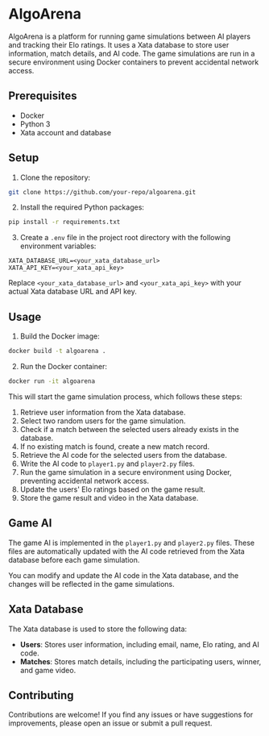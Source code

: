 
# AlgoArena

AlgoArena is a platform for running game simulations between AI players and tracking their Elo ratings. It uses a Xata database to store user information, match details, and AI code. The game simulations are run in a secure environment using Docker containers to prevent accidental network access.

## Prerequisites

- Docker
- Python 3
- Xata account and database

## Setup

1. Clone the repository:

```bash
git clone https://github.com/your-repo/algoarena.git
```

2. Install the required Python packages:

```bash
pip install -r requirements.txt
```

3. Create a `.env` file in the project root directory with the following environment variables:

```
XATA_DATABASE_URL=<your_xata_database_url>
XATA_API_KEY=<your_xata_api_key>
```

Replace `<your_xata_database_url>` and `<your_xata_api_key>` with your actual Xata database URL and API key.

## Usage

1. Build the Docker image:

```bash
docker build -t algoarena .
```

2. Run the Docker container:

```bash
docker run -it algoarena
```

This will start the game simulation process, which follows these steps:

1. Retrieve user information from the Xata database.
2. Select two random users for the game simulation.
3. Check if a match between the selected users already exists in the database.
4. If no existing match is found, create a new match record.
5. Retrieve the AI code for the selected users from the database.
6. Write the AI code to `player1.py` and `player2.py` files.
7. Run the game simulation in a secure environment using Docker, preventing accidental network access.
8. Update the users' Elo ratings based on the game result.
9. Store the game result and video in the Xata database.

## Game AI

The game AI is implemented in the `player1.py` and `player2.py` files. These files are automatically updated with the AI code retrieved from the Xata database before each game simulation.

You can modify and update the AI code in the Xata database, and the changes will be reflected in the game simulations.

## Xata Database

The Xata database is used to store the following data:

- **Users**: Stores user information, including email, name, Elo rating, and AI code.
- **Matches**: Stores match details, including the participating users, winner, and game video.

## Contributing

Contributions are welcome! If you find any issues or have suggestions for improvements, please open an issue or submit a pull request.
